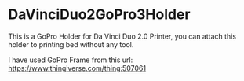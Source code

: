# DaVinciDuo2GoPro3Holder

This is a GoPro Holder for Da Vinci Duo 2.0 Printer, you can attach this holder to printing bed without any tool. 

I have used GoPro Frame from this url: https://www.thingiverse.com/thing:507061

